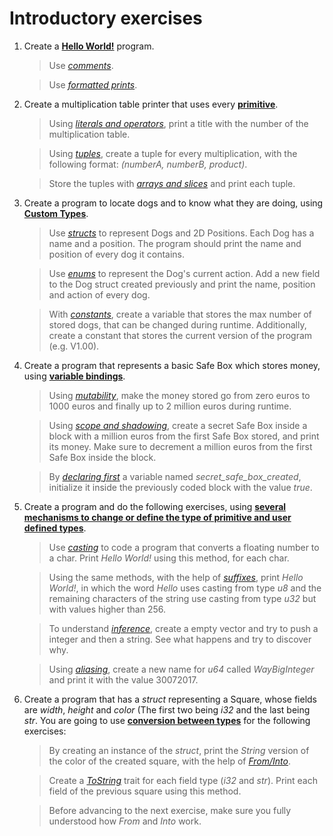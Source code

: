 # Introductory exercises
1. Create a **[Hello World!](https://doc.rust-lang.org/rust-by-example/hello.html)** program.

   > Use *[comments](https://doc.rust-lang.org/rust-by-example/hello/comment.html)*.
   
   > Use *[formatted prints](https://doc.rust-lang.org/rust-by-example/hello/print.html)*.
   
2. Create a multiplication table printer that uses every **[primitive](https://doc.rust-lang.org/rust-by-example/primitives.html)**.
  
   > Using *[literals and operators](https://doc.rust-lang.org/rust-by-example/primitives/literals.html)*, print a title with the number of the multiplication table.
   
   > Using *[tuples](https://doc.rust-lang.org/rust-by-example/primitives/tuples.html)*, create a tuple for every multiplication, with the following format: *(numberA, numberB, product)*.
   
   > Store the tuples with *[arrays and slices](https://doc.rust-lang.org/rust-by-example/primitives/array.html)* and print each tuple.
   
3. Create a program to locate dogs and to know what they are doing, using **[Custom Types](https://doc.rust-lang.org/rust-by-example/custom_types.html)**.
   
   > Use *[structs](https://doc.rust-lang.org/rust-by-example/custom_types/structs.html)* to represent Dogs and 2D Positions. Each Dog has a name and a position. The program should print the name and position of every dog it contains.
   
   > Use *[enums](https://doc.rust-lang.org/rust-by-example/custom_types/enum.html)* to represent the Dog's current action. Add a new field to the Dog struct created previously and print the name, position and action of every dog.

   > With *[constants](https://doc.rust-lang.org/rust-by-example/custom_types/constants.html)*, create a variable that stores the max number of stored dogs, that can be changed during runtime. Additionally, create a constant that stores the current version of the program (e.g. V1.00).

4. Create a program that represents a basic Safe Box which stores money, using **[variable bindings](https://doc.rust-lang.org/rust-by-example/variable_bindings.html)**.

   > Using *[mutability](https://doc.rust-lang.org/rust-by-example/variable_bindings/mut.html)*, make the money stored go from zero euros to 1000 euros and finally up to 2 million euros during runtime.
   
   > Using *[scope and shadowing](https://doc.rust-lang.org/rust-by-example/variable_bindings/scope.html)*, create a secret Safe Box inside a block with a million euros from the first Safe Box stored, and print its money. Make sure to decrement a million euros from the first Safe Box inside the block.
   
   > By *[declaring first](https://doc.rust-lang.org/rust-by-example/variable_bindings/declare.html)* a variable named *secret_safe_box_created*, initialize it inside the previously coded block with the value *true*.
   
5. Create a program and do the following exercises, using **[several mechanisms to change or define the type of primitive and user defined types](https://doc.rust-lang.org/rust-by-example/types.html)**.

   > Use *[casting](https://doc.rust-lang.org/rust-by-example/types/cast.html)* to code a program that converts a floating number to a char. Print *Hello World!* using this method, for each char.

   > Using the same methods, with the help of *[suffixes](https://doc.rust-lang.org/rust-by-example/types/literals.html)*, print *Hello World!*, in which the word *Hello* uses casting from type *u8* and the remaining characters of the string use casting from type *u32* but with values higher than 256.
   
   > To understand *[inference](https://doc.rust-lang.org/rust-by-example/types/inference.html)*, create a empty vector and try to push a integer and then a string. See what happens and try to discover why.
   
   > Using *[aliasing](https://doc.rust-lang.org/rust-by-example/types/alias.html)*, create a new name for *u64* called *WayBigInteger* and print it with the value 30072017.

6. Create a program that has a *struct* representing a Square, whose fields are *width*, *height* and *color* (The first two being *i32* and the last being *str*. You are going to use **[conversion between types](https://doc.rust-lang.org/rust-by-example/conversion.html)** for the following exercises:

   > By creating an instance of the *struct*, print the *String* version of the color of the created square, with the help of *[From/Into](https://doc.rust-lang.org/rust-by-example/conversion/from_into.html)*.
   
   > Create a *[ToString](https://doc.rust-lang.org/rust-by-example/conversion/string.html)* trait for each field type (*i32* and *str*). Print each field of the previous square using this method.
   
   > Before advancing to the next exercise, make sure you fully understood how *From* and *Into* work.

